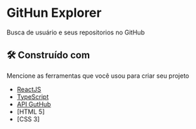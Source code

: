 # GitHun Explorer

Busca de usuário e seus repositorios no GitHub

## 🛠️ Construído com

Mencione as ferramentas que você usou para criar seu projeto

* [ReactJS](https://pt-br.reactjs.org/) 
* [TypeScript](https://www.typescriptlang.org/) 
* [API GutHub](https://developer.github.com/v3/) 
* [HTML 5]
* [CSS 3]


